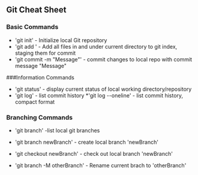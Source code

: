 ## Git Cheat Sheet


### Basic Commands

* 'git init' - Initialize local Git repository
* 'git add ' - Add all files in and under current directory to git index, staging them for commit
* 'git commit -m "Message"' - commit changes to local repo with commit message "Message"

###Information Commands

* 'git status' - display current status of local working directory/repository
* 'git log' - list commit history
*'git log --oneline' - list commit history, compact format


### Branching Commands

* 'git branch' -list local git branches
* 'git branch newBranch' - create local branch
'newBranch'
* 'git checkout newBranch' - check out local branch 'newBranch'

* 'git branch -M otherBranch' - Rename current brach to 'otherBranch'
